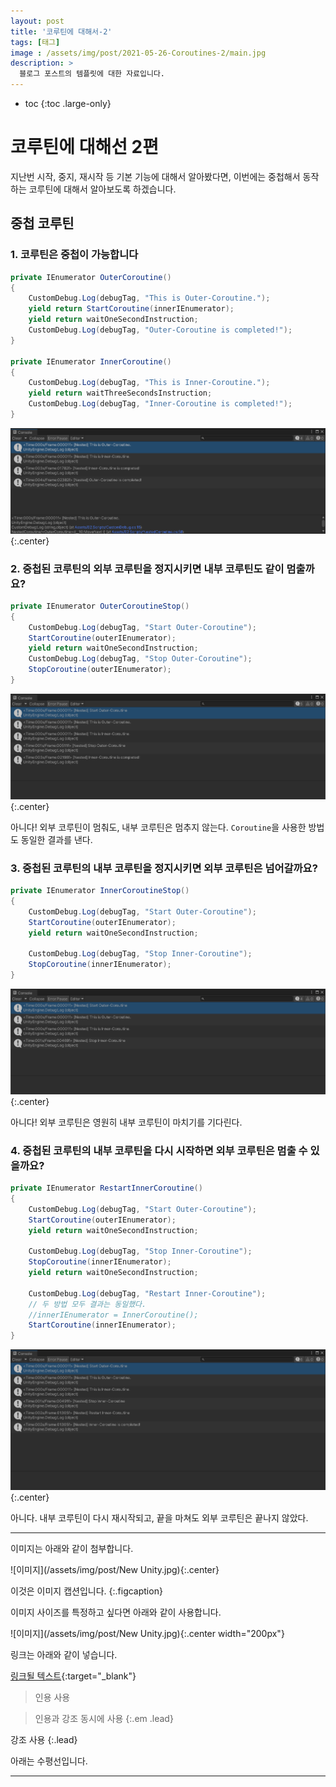 ```yaml
---
layout: post
title: '코루틴에 대해서-2'
tags: [태그]
image : /assets/img/post/2021-05-26-Coroutines-2/main.jpg
description: >
  블로그 포스트의 템플릿에 대한 자료입니다.
---
```


* toc
{:toc .large-only}
# 코루틴에 대해선 2편

지난번 시작, 중지, 재시작 등 기본 기능에 대해서 알아봤다면, 이번에는 중첩해서 동작하는 코루틴에 대해서 알아보도록 하겠습니다.



## 중첩 코루틴

### 1. 코루틴은 중첩이 가능합니다

```c#
private IEnumerator OuterCoroutine()
{
    CustomDebug.Log(debugTag, "This is Outer-Coroutine.");
    yield return StartCoroutine(innerIEnumerator);
    yield return waitOneSecondInstruction;
    CustomDebug.Log(debugTag, "Outer-Coroutine is completed!");
}

private IEnumerator InnerCoroutine()
{
    CustomDebug.Log(debugTag, "This is Inner-Coroutine.");
    yield return waitThreeSecondsInstruction;
    CustomDebug.Log(debugTag, "Inner-Coroutine is completed!");
} 
```

![NestedCoroutine](/assets/img/post/2021-05-26-Coroutines-2/NestedCoroutine.png){:.center}



### 2. 중첩된 코루틴의 외부 코루틴을 정지시키면 내부 코루틴도 같이 멈출까요?

``` c#
private IEnumerator OuterCoroutineStop()
{
    CustomDebug.Log(debugTag, "Start Outer-Coroutine");
    StartCoroutine(outerIEnumerator);
    yield return waitOneSecondInstruction;
    CustomDebug.Log(debugTag, "Stop Outer-Coroutine");
    StopCoroutine(outerIEnumerator);
}
```

![NestedParentStop](/assets/img/post/2021-05-26-Coroutines-2/NestedStopOuter.png){:.center}

아니다! 외부 코루틴이 멈춰도, 내부 코루틴은 멈추지 않는다. `Coroutine`을 사용한 방법도 동일한 결과를 낸다.



### 3. 중첩된 코루틴의 내부 코루틴을 정지시키면 외부 코루틴은 넘어갈까요?

``` c#
private IEnumerator InnerCoroutineStop()
{
    CustomDebug.Log(debugTag, "Start Outer-Coroutine");
    StartCoroutine(outerIEnumerator);
    yield return waitOneSecondInstruction;

    CustomDebug.Log(debugTag, "Stop Inner-Coroutine");
    StopCoroutine(innerIEnumerator);
}
```

![NestedParentStop](/assets/img/post/2021-05-26-Coroutines-2/NestedStopInner.png){:.center}

아니다! 외부 코루틴은 영원히 내부 코루틴이 마치기를 기다린다. 



### 4. 중첩된 코루틴의 내부 코루틴을 다시 시작하면 외부 코루틴은 멈출 수 있을까요?

```c#
private IEnumerator RestartInnerCoroutine()
{
    CustomDebug.Log(debugTag, "Start Outer-Coroutine");
    StartCoroutine(outerIEnumerator);
    yield return waitOneSecondInstruction;

    CustomDebug.Log(debugTag, "Stop Inner-Coroutine");
    StopCoroutine(innerIEnumerator);
    yield return waitOneSecondInstruction;

    CustomDebug.Log(debugTag, "Restart Inner-Coroutine");
    // 두 방법 모두 결과는 동일했다.
    //innerIEnumerator = InnerCoroutine();
    StartCoroutine(innerIEnumerator);
}
```

![NestedRestartInner](/assets/img/post/2021-05-26-Coroutines-2/NestedRestartInner.png){:.center}

아니다. 내부 코루틴이 다시 재시작되고, 끝을 마쳐도 외부 코루틴은 끝나지 않았다. 




---



이미지는 아래와 같이 첨부합니다.

![이미지](/assets/img/post/New Unity.jpg){:.center}

이것은 이미지 캡션입니다.
{:.figcaption}




이미지 사이즈를 특정하고 싶다면 아래와 같이 사용합니다.

![이미지](/assets/img/post/New Unity.jpg){:.center width="200px"}



링크는 아래와 같이 넣습니다.

[링크될 텍스트]("https://google.com"){:target="_blank"}




> 인용 사용

> 인용과 강조 동시에 사용
{:.em .lead}

강조 사용
{:.lead}




아래는 수평선입니다.

---